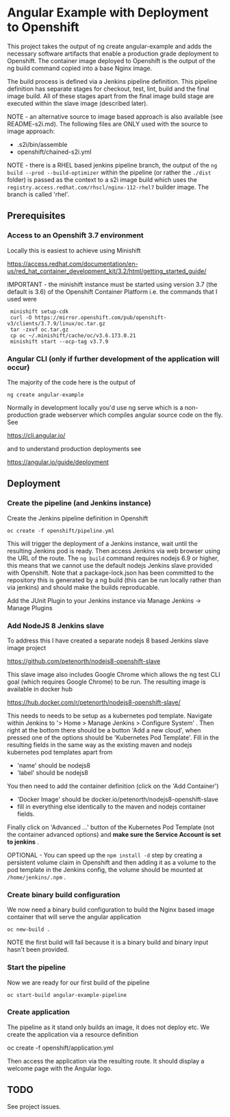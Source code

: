 # Angular Example with Deployment to Openshift

This project takes the output of ng create angular-example and adds the necessary software artifacts that enable a production grade deployment to Openshift. The container image deployed to Openshift is the output of the ng build command copied into a base Nginx image.

The build process is defined via a Jenkins pipeline definition. This pipeline definition has separate stages for checkout, test, lint, build and the final image build. All of these stages apart from the final image build stage are executed within the slave image (described later).

NOTE - an alternative source to image based approach is also available (see README-s2i.md). The following files are ONLY used with the source to image approach:

* .s2i/bin/assemble
* openshift/chained-s2i.yml

NOTE - there is a RHEL based jenkins pipeline branch, the output of the `ng build --prod --build-optimizer` within the pipeline  (or rather the `./dist` folder) is passed as the context to a s2i image build which uses the `registry.access.redhat.com/rhscl/nginx-112-rhel7` builder image. The branch is called 'rhel'.

## Prerequisites

### Access to an Openshift 3.7 environment

Locally this is easiest to achieve using Minishift

https://access.redhat.com/documentation/en-us/red_hat_container_development_kit/3.2/html/getting_started_guide/

IMPORTANT - the minishift instance must be started using version 3.7 (the default is 3.6) of the Openshift Container Platform i.e. the commands that I used were

     minishift setup-cdk
     curl -O https://mirror.openshift.com/pub/openshift-v3/clients/3.7.9/linux/oc.tar.gz
     tar -zxvf oc.tar.gz
     cp oc ~/.minishift/cache/oc/v3.6.173.0.21
     minishift start --ocp-tag v3.7.9
     
### Angular CLI (only if further development of the application will occur)

The majority of the code here is the output of 

    ng create angular-example
   
Normally in development locally you'd use ng serve which is a non-production grade webserver which compiles angular source code on the fly. See

https://cli.angular.io/

and to understand production deployments see

https://angular.io/guide/deployment

## Deployment

### Create the pipeline (and Jenkins instance)

Create the Jenkins pipeline definition in Openshift

    oc create -f openshift/pipeline.yml
    
This will trigger the deployment of a Jenkins instance, wait until the resulting Jenkins pod is ready. Then access Jenkins via web browser using the URL of the route. The `ng build` command requires nodejs 6.9 or higher, this means that we cannot use the default nodejs Jenkins slave provided with Openshift. Note that a package-lock.json has been committed to the repository this is generated by a ng build (this can be run locally rather than via jenkins) and should make the builds reproducable.

Add the JUnit Plugin to your Jenkins instance via Manage Jenkins -> Manage Plugins

### Add NodeJS 8 Jenkins slave

To address this I have created a separate nodejs 8 based Jenkins slave image project

https://github.com/petenorth/nodejs8-openshift-slave

This slave image also includes Google Chrome which allows the ng test CLI goal (which requires Google Chrome) to be run. The resulting image is available in docker hub

https://hub.docker.com/r/petenorth/nodejs8-openshift-slave/

This needs to needs to be setup as a kubernetes pod template. Navigate within Jenkins to '> Home > Manage Jenkins > Configure System' . Then right at the bottom there should be a button 'Add a new cloud', when pressed one of the options should be 'Kubernetes Pod Template'. Fill in the resulting fields in the same way as the existing maven and nodejs kubernetes pod templates apart from 

* 'name' should be nodejs8
* 'label' should be nodejs8

You then need to add the container definition (click on the 'Add Container')

* 'Docker Image' should be docker.io/petenorth/nodejs8-openshift-slave
* fill in everything else identically to the maven and nodejs container fields.

Finally click on 'Advanced ...' button of the Kubernetes Pod Template (not the container advanced options) and **make sure the Service Account is set to jenkins** .

OPTIONAL - You can speed up the `npm install -d` step by creating a persistent volume claim in Openshift and then adding it as a volume to the pod template in the Jenkins config, the volume should be mounted at `/home/jenkins/.npm` .

### Create binary build configuration 

We now need a binary build configuration to build the Nginx based image container that will serve the angular application

    oc new-build .
    
NOTE the first build will fail because it is a binary build and binary input hasn't been provided.

### Start the pipeline

Now we are ready for our first build of the pipeline

    oc start-build angular-example-pipeline
    
### Create application

The pipeline as it stand only builds an image, it does not deploy etc. We create the application via a resource definition

  oc create -f openshift/application.yml

Then access the application via the resulting route. It should display a welcome page with the Angular logo.

## TODO

See project issues.
